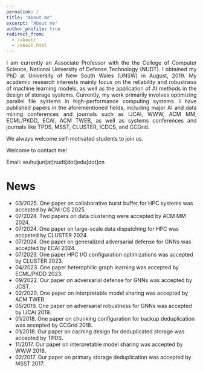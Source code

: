 ```yaml
---
permalink: /
title: "About me"
excerpt: "About me"
author_profile: true
redirect_from: 
  - /about/
  - /about.html
---
```




<div style="text-align: justify;">
I am currently an Associate Professor with the the College of Computer Science, National University of Defense Technology (NUDT). I obtained my PhD at University of New South Wales (UNSW) in August, 2019. My academic research interests mainly focus on the reliability and robustness of machine learning models, as well as the application of AI methods in the design of storage systems. Currently, my work primarily involves optimizing parallel file systems in high-performance computing systems. I have published papers in the aforementioned fields, including major AI and data mining conferences and journals such as IJCAI, WWW, ACM MM, ECML/PKDD, ECAI, ACM TWEB, as well as systems conferences and journals like TPDS, MSST, CLUSTER, ICDCS, and CCGrid. </div>

We always welcome self-motivated students to join us.

Welcome to contact me!

Email: wuhuijun[at]nudt[dot]edu[dot]cn


News
========
* 03/2025. One paper on collaborative burst buffer for HPC systems was accepted by ACM ICS 2025. 
* 07/2024. Two papers on data clustering were accepted by ACM MM 2024. 
* 07/2024. One paper on large-scale data dispatching for HPC was accpeted by CLUSTER 2024.
* 07/2024. One paper on generalized adversarial defense for GNNs was accepted by ECAI 2024.
* 07/2023. One paper HPC I/O configuration optimizations was accepted by CLUSTER 2023.
* 04/2023. One paper heterophilic graph learning was accepted by ECML/PKDD 2023.
* 09/2022. Our paper on adversarial defense for GNNs was accepted by JCST.
* 02/2020. One paper on interpretable model sharing was accepted by ACM TWEB.
* 05/2019. One paper on adversarial robustness for GNNs was accepted by IJCAI 2019.
* 01/2018. One paper on chunking configuration for backup deduplication was accepted by CCGrid 2018.
* 01/2018. Our paper on caching design for deduplicated storage was accepted by TPDS.
* 11/2017. Our paper on interpretable model sharing was accepted by WWW 2018.
* 02/2017. Our paper on primary storage deduplication was accepted by MSST 2017.




